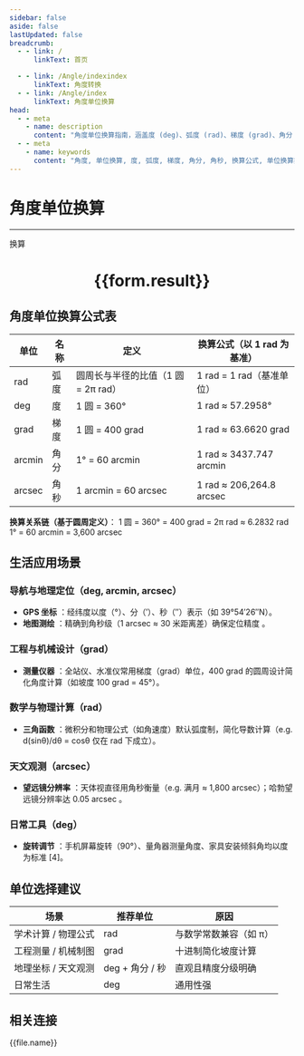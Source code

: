 ```yaml
---
sidebar: false
aside: false
lastUpdated: false
breadcrumb:
  - - link: /
      linkText: 首页

  - - link: /Angle/indexindex
      linkText: 角度转换
  - - link: /Angle/index
      linkText: 角度单位换算
head:
  - - meta
    - name: description
      content: "角度单位换算指南，涵盖度 (deg)、弧度 (rad)、梯度 (grad)、角分 (arcmin)、角秒 (arcsec) 的详细换算公式与说明。"
  - - meta
    - name: keywords
      content: "角度, 单位换算, 度, 弧度, 梯度, 角分, 角秒, 换算公式, 单位换算指南"  
---
```

# 角度单位换算
---
<script setup>
import { onMounted, reactive, inject ,ref  } from 'vue'
import { NButton,NForm ,NFormItem,NInput,NInputNumber,NSelect,NCard,useMessage ,NGrid ,NGi } from 'naive-ui'
import { defineClientComponent } from 'vitepress'
import { Angle } from '../../files';
const convert = inject('convert')
const options =  [
  { "label": "度", "value": "deg" },
  { "label": "弧度", "value": "rad" },
  { "label": "梯度", "value": "grad" },
  { "label": "角分", "value": "arcmin" },
  { "label": "角秒", "value": "arcsec" }
];
const formRef = ref(null);
const rules = {
  number:{
    required: true,
    type: 'number',
    trigger: "blur"
  },
  to:{
    required: true,
    trigger: "select"
  },
  from:{
    required: true,
    trigger: "select"
  }
}
const form = reactive({
  number:null,
  to:'',
  from:'',
  result:'',
  title:'面积单位换算',
})
const convertHandler = (e) => {
   e.preventDefault();
  formRef.value?.validate((errors)=>{
    if (!errors) {
      form.result = `${form.number}${form.from} = ${convert(form.number).from(form.from).to(form.to)}${form.to}`
    }
  })
}
</script>

<n-form size="large" :model="form" ref='formRef' :rules="rules">
  <n-form-item label="数值"  path="number">
    <n-input-number size="large" style="width:100%" :min="0" v-model:value="form.number"   placeholder="请输入要换算的数值" />
  </n-form-item>
  <n-form-item label="从" path="from">
    <n-select  size="large" :options="options" v-model:value="form.from" placeholder="请选择原始单位" />
  </n-form-item>
  <n-form-item label="到" path="to">
    <n-select  size="large" :options="options" v-model:value="form.to" placeholder="请选择换算单位" />
  </n-form-item>
  <n-form-item>
    <n-button type="primary" style="width:100%" @click="convertHandler">换算</n-button>
  </n-form-item>
</n-form>
<n-card  embedded :bordered="false" hoverable>
  <div  style="text-align:center">
    <h1>{{form.result}}</h1>
  </div>
</n-card>

## 角度单位换算公式表

单位 | 名称 | 定义 | 换算公式（以 1 rad 为基准）
---|---|---|---
rad | 弧度 | 圆周长与半径的比值（1 圆 = 2π rad） | 1 rad = 1 rad（基准单位）
deg | 度 | 1 圆 = 360° | 1 rad ≈ 57.2958°
grad | 梯度 | 1 圆 = 400 grad | 1 rad ≈ 63.6620 grad
arcmin | 角分 | 1° = 60 arcmin | 1 rad ≈ 3437.747 arcmin
arcsec | 角秒 | 1 arcmin = 60 arcsec | 1 rad ≈ 206,264.8 arcsec

**换算关系链（基于圆周定义）**：
1 圆 = 360° = 400 grad = 2π rad ≈ 6.2832 rad 
1° = 60 arcmin = 3,600 arcsec 

## 生活应用场景

### 导航与地理定位（deg, arcmin, arcsec）

  * **GPS 坐标** ：经纬度以度（°）、分（′）、秒（″）表示（如 39°54′26″N）。
  * **地图测绘** ：精确到角秒级（1 arcsec ≈ 30 米距离差）确保定位精度 。

### 工程与机械设计（grad）

  * **测量仪器** ：全站仪、水准仪常用梯度（grad）单位，400 grad 的圆周设计简化角度计算（如坡度 100 grad = 45°）。

### 数学与物理计算（rad）

  * **三角函数** ：微积分和物理公式（如角速度）默认弧度制，简化导数计算（e.g. d(sinθ)/dθ = cosθ 仅在 rad 下成立）。

### 天文观测（arcsec）

  * **望远镜分辨率** ：天体视直径用角秒衡量（e.g. 满月 ≈ 1,800 arcsec）；哈勃望远镜分辨率达 0.05 arcsec 。

### 日常工具（deg）

  * **旋转调节** ：手机屏幕旋转（90°）、量角器测量角度、家具安装倾斜角均以度为标准 [4]。

## 单位选择建议

场景 | 推荐单位 | 原因
---|---|---
学术计算 / 物理公式 | rad | 与数学常数兼容（如 π）
工程测量 / 机械制图 | grad | 十进制简化坡度计算
地理坐标 / 天文观测 | deg + 角分 / 秒 | 直观且精度分级明确
日常生活 | deg | 通用性强

## 相关连接
<n-grid x-gap="12" :cols="3">
  <n-gi v-for="(file, index) in Angle" :key="index">
    <n-button
      text
      tag="a"
      :href="file.path"
      type="primary"
    >
      {{file.name}}
    </n-button>
  </n-gi>
</n-grid>
